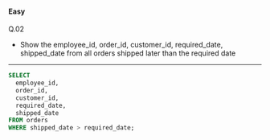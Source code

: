 #### Easy    
Q.02  
* Show the employee_id, order_id, customer_id, required_date, shipped_date from all orders shipped later than the required date  

---
```SQL
SELECT
  employee_id,
  order_id,
  customer_id,
  required_date,
  shipped_date
FROM orders
WHERE shipped_date > required_date;
```


